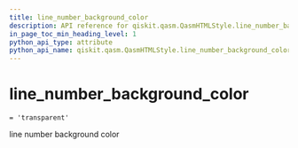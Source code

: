 ```yaml
---
title: line_number_background_color
description: API reference for qiskit.qasm.QasmHTMLStyle.line_number_background_color
in_page_toc_min_heading_level: 1
python_api_type: attribute
python_api_name: qiskit.qasm.QasmHTMLStyle.line_number_background_color
---
```


# line\_number\_background\_color

<span id="qiskit.qasm.QasmHTMLStyle.line_number_background_color" />

`= 'transparent'`

line number background color

